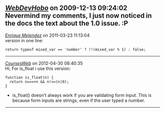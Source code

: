 *[WebDevHobo](http://webdevhobo.blogspot.com)* on 2009-12-13 09:24:02  
Nevermind my comments, I just now noticed in the docs the text about the 1.0 issue. :P
---------------------------------------
*[Enrique Melendez](http://www.ita.es)* on 2011-03-23 11:13:04  
version in one line:
```
return typeof mixed_var == 'number' ? !!(mixed_var % 1) : false;
```
---------------------------------------
*[CoursesWeb](http://www.coursesweb.net)* on 2012-04-30 08:40:35  
Hi,
For is_float i use this version:
```
function is_float(n) {
  return n===+n && n!==(n|0);
}
```
 - is_float() doesn't always work if you are validating form input. This is because form inputs are strings, even if the user typed a number.
---------------------------------------
